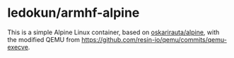 # ledokun/armhf-alpine
This is a simple Alpine Linux container, based on [oskarirauta/alpine](https://github.com/oskarirauta/alpine), with the modified QEMU from https://github.com/resin-io/qemu/commits/qemu-execve.
